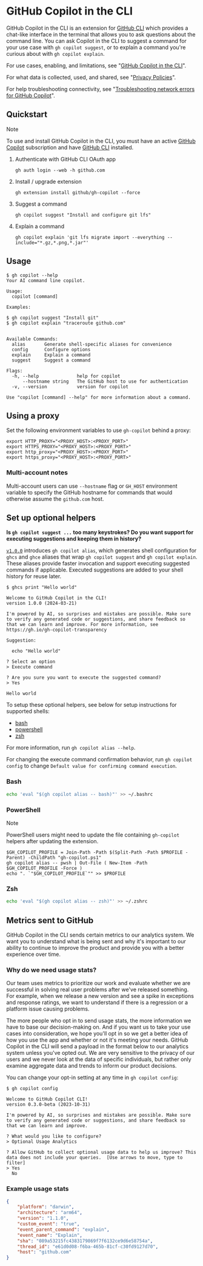# GitHub Copilot in the CLI

GitHub Copilot in the CLI is an extension for [GitHub CLI](https://cli.github.com/) which provides a chat-like interface in the terminal that allows you to ask questions about the command line. You can ask Copilot in the CLI to suggest a command for your use case with `gh copilot suggest`, or to explain a command you're curious about with `gh copilot explain`.

For use cases, enabling, and limitations, see "[GitHub Copilot in the CLI](https://docs.github.com/en/copilot/github-copilot-in-the-cli)".

For what data is collected, used, and shared, see "[Privacy Policies](https://docs.github.com/en/site-policy/privacy-policies/)".

For help troubleshooting connectivity, see "[Troubleshooting network errors for GitHub Copilot](https://docs.github.com/en/copilot/troubleshooting-github-copilot/troubleshooting-network-errors-for-github-copilot)".

## Quickstart

> [!NOTE]
> To use and install GitHub Copilot in the CLI, you must have an active [GitHub Copilot](https://github.com/features/copilot) subscription and have [GitHub CLI](https://cli.github.com/) installed.

1. Authenticate with GitHub CLI OAuth app
   ```shell
   gh auth login --web -h github.com
   ```
1. Install / upgrade extension
   ```shell
   gh extension install github/gh-copilot --force
   ```
1. Suggest a command
   ```shell
   gh copilot suggest "Install and configure git lfs"
   ```
1. Explain a command
   ```shell
   gh copilot explain 'git lfs migrate import --everything --include="*.gz,*.png,*.jar"'
   ```

## Usage

```shell
$ gh copilot --help
Your AI command line copilot.

Usage:
  copilot [command]

Examples:

$ gh copilot suggest "Install git"
$ gh copilot explain "traceroute github.com"


Available Commands:
  alias       Generate shell-specific aliases for convenience
  config      Configure options
  explain     Explain a command
  suggest     Suggest a command

Flags:
  -h, --help              help for copilot
      --hostname string   The GitHub host to use for authentication
  -v, --version           version for copilot

Use "copilot [command] --help" for more information about a command.
```

## Using a proxy

Set the following environment variables to use `gh-copilot` behind a proxy:

```shell
export HTTP_PROXY="<PROXY_HOST>:<PROXY_PORT>"
export HTTPS_PROXY="<PROXY_HOST>:<PROXY_PORT>"
export http_proxy="<PROXY_HOST>:<PROXY_PORT>"
export https_proxy="<PROXY_HOST>:<PROXY_PORT>"
```

### Multi-account notes

Multi-account users can use `--hostname` flag or `GH_HOST` environment variable to specify the GitHub hostname for commands that would otherwise assume the `github.com` host.

## Set up optional helpers

**Is `gh copilot suggest ...` too many keystrokes?  Do you want support for executing suggestions and keeping them in history?**

[`v1.0.0`](https://github.com/github/gh-copilot/releases/tag/v1.0.0) introduces `gh copilot alias`, which generates shell configuration for `ghcs` and `ghce` aliases that wrap `gh copilot suggest` and `gh copilot explain`.  These aliases provide faster invocation and support executing suggested commands if applicable.  Executed suggestions are added to your shell history for reuse later.

```shell
$ ghcs print "Hello world"

Welcome to GitHub Copilot in the CLI!
version 1.0.0 (2024-03-21)

I'm powered by AI, so surprises and mistakes are possible. Make sure to verify any generated code or suggestions, and share feedback so that we can learn and improve. For more information, see https://gh.io/gh-copilot-transparency

Suggestion:

  echo "Hello world"

? Select an option
> Execute command

? Are you sure you want to execute the suggested command?
> Yes

Hello world
```

To setup these optional helpers, see below for setup instructions for supported shells:

- [bash](#bash)
- [powershell](#powershell)
- [zsh](#zsh)

For more information, run `gh copilot alias --help`.

For changing the execute command confirmation behavior, run `gh copilot config` to change `Default value for confirming command execution`.

### Bash

```bash
echo 'eval "$(gh copilot alias -- bash)"' >> ~/.bashrc
```

### PowerShell

> [!NOTE]
> PowerShell users might need to update the file containing `gh-copilot` helpers after updating the extension.

```pwsh
$GH_COPILOT_PROFILE = Join-Path -Path $(Split-Path -Path $PROFILE -Parent) -ChildPath "gh-copilot.ps1"
gh copilot alias -- pwsh | Out-File ( New-Item -Path $GH_COPILOT_PROFILE -Force )
echo ". `"$GH_COPILOT_PROFILE`"" >> $PROFILE
```

### Zsh

```zsh
echo 'eval "$(gh copilot alias -- zsh)"' >> ~/.zshrc
```

## Metrics sent to GitHub

GitHub Copilot in the CLI sends certain metrics to our analytics system. We want you to understand what is being
sent and why it's important to our ability to continue to improve the product and provide you with a better experience
over time.

### Why do we need usage stats?

Our team uses metrics to prioritize our work and evaluate whether we are successful in solving real user problems after
we've released something. For example, when we release a new version and see a spike in exceptions and response ratings,
we want to understand if there is a regression or a platform issue causing problems.

The more people who opt in to send usage stats, the more information we have to base our decision-making on. And if you
want us to take your use cases into consideration, we hope you'll opt in so we get a better idea of how you use the app
and whether or not it's meeting your needs. GitHub Copilot in the CLI will send a payload in the format below to our
analytics system unless you've opted out. We are very sensitive to the privacy of our users and we never look at the data
of specific individuals, but rather only examine aggregate data and trends to inform our product decisions.

You can change your opt-in setting at any time in `gh copilot config`:

```
$ gh copilot config

Welcome to GitHub Copilot CLI!
version 0.3.0-beta (2023-10-31)

I'm powered by AI, so surprises and mistakes are possible. Make sure to verify any generated code or suggestions, and share feedback so that we can learn and improve.

? What would you like to configure?
> Optional Usage Analytics

? Allow GitHub to collect optional usage data to help us improve? This data does not include your queries.  [Use arrows to move, type to filter]
> Yes
  No
```

### Example usage stats

```json
{
	"platform": "darwin",
	"architecture": "arm64",
	"version": "1.1.0",
	"custom_event": "true",
	"event_parent_command": "explain",
	"event_name": "Explain",
	"sha": "089a53215fc4383179869f7f6132ce9d6e58754a",
	"thread_id": "e61d0d08-f6ba-465b-81cf-c30fd9127d70",
	"host": "github.com"
}
```
